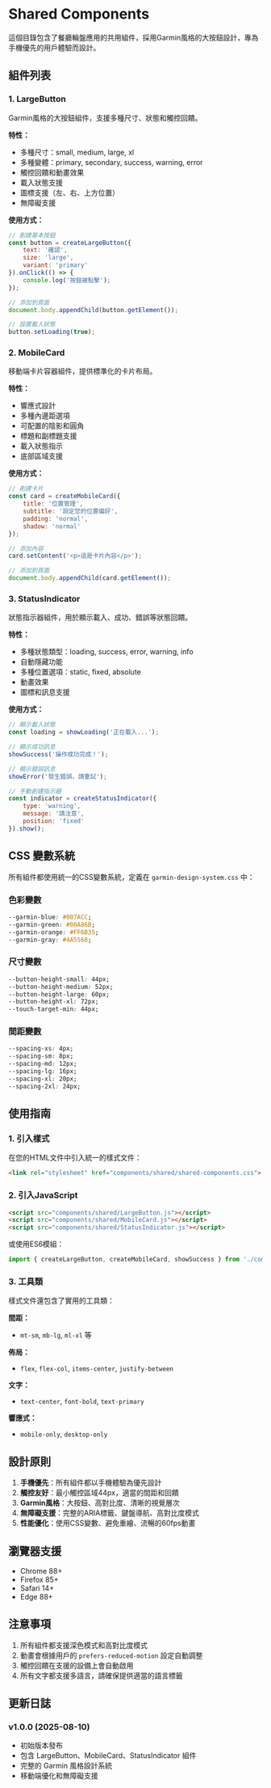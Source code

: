# Shared Components

這個目錄包含了餐廳輪盤應用的共用組件，採用Garmin風格的大按鈕設計，專為手機優先的用戶體驗而設計。

## 組件列表

### 1. LargeButton
Garmin風格的大按鈕組件，支援多種尺寸、狀態和觸控回饋。

**特性：**
- 多種尺寸：small, medium, large, xl
- 多種變體：primary, secondary, success, warning, error
- 觸控回饋和動畫效果
- 載入狀態支援
- 圖標支援（左、右、上方位置）
- 無障礙支援

**使用方式：**
```javascript
// 創建基本按鈕
const button = createLargeButton({
    text: '確認',
    size: 'large',
    variant: 'primary'
}).onClick(() => {
    console.log('按鈕被點擊');
});

// 添加到頁面
document.body.appendChild(button.getElement());

// 設置載入狀態
button.setLoading(true);
```

### 2. MobileCard
移動端卡片容器組件，提供標準化的卡片布局。

**特性：**
- 響應式設計
- 多種內邊距選項
- 可配置的陰影和圓角
- 標題和副標題支援
- 載入狀態指示
- 底部區域支援

**使用方式：**
```javascript
// 創建卡片
const card = createMobileCard({
    title: '位置管理',
    subtitle: '設定您的位置偏好',
    padding: 'normal',
    shadow: 'normal'
});

// 添加內容
card.setContent('<p>這是卡片內容</p>');

// 添加到頁面
document.body.appendChild(card.getElement());
```

### 3. StatusIndicator
狀態指示器組件，用於顯示載入、成功、錯誤等狀態回饋。

**特性：**
- 多種狀態類型：loading, success, error, warning, info
- 自動隱藏功能
- 多種位置選項：static, fixed, absolute
- 動畫效果
- 圖標和訊息支援

**使用方式：**
```javascript
// 顯示載入狀態
const loading = showLoading('正在載入...');

// 顯示成功訊息
showSuccess('操作成功完成！');

// 顯示錯誤訊息
showError('發生錯誤，請重試');

// 手動創建指示器
const indicator = createStatusIndicator({
    type: 'warning',
    message: '請注意',
    position: 'fixed'
}).show();
```

## CSS 變數系統

所有組件都使用統一的CSS變數系統，定義在 `garmin-design-system.css` 中：

### 色彩變數
```css
--garmin-blue: #007ACC;
--garmin-green: #00A86B;
--garmin-orange: #FF6B35;
--garmin-gray: #4A5568;
```

### 尺寸變數
```css
--button-height-small: 44px;
--button-height-medium: 52px;
--button-height-large: 60px;
--button-height-xl: 72px;
--touch-target-min: 44px;
```

### 間距變數
```css
--spacing-xs: 4px;
--spacing-sm: 8px;
--spacing-md: 12px;
--spacing-lg: 16px;
--spacing-xl: 20px;
--spacing-2xl: 24px;
```

## 使用指南

### 1. 引入樣式
在您的HTML文件中引入統一的樣式文件：
```html
<link rel="stylesheet" href="components/shared/shared-components.css">
```

### 2. 引入JavaScript
```html
<script src="components/shared/LargeButton.js"></script>
<script src="components/shared/MobileCard.js"></script>
<script src="components/shared/StatusIndicator.js"></script>
```

或使用ES6模組：
```javascript
import { createLargeButton, createMobileCard, showSuccess } from './components/shared/index.js';
```

### 3. 工具類
樣式文件還包含了實用的工具類：

**間距：**
- `mt-sm`, `mb-lg`, `ml-xl` 等

**佈局：**
- `flex`, `flex-col`, `items-center`, `justify-between`

**文字：**
- `text-center`, `font-bold`, `text-primary`

**響應式：**
- `mobile-only`, `desktop-only`

## 設計原則

1. **手機優先**：所有組件都以手機體驗為優先設計
2. **觸控友好**：最小觸控區域44px，適當的間距和回饋
3. **Garmin風格**：大按鈕、高對比度、清晰的視覺層次
4. **無障礙支援**：完整的ARIA標籤、鍵盤導航、高對比度模式
5. **性能優化**：使用CSS變數、避免重繪、流暢的60fps動畫

## 瀏覽器支援

- Chrome 88+
- Firefox 85+
- Safari 14+
- Edge 88+

## 注意事項

1. 所有組件都支援深色模式和高對比度模式
2. 動畫會根據用戶的 `prefers-reduced-motion` 設定自動調整
3. 觸控回饋在支援的設備上會自動啟用
4. 所有文字都支援多語言，請確保提供適當的語言標籤

## 更新日誌

### v1.0.0 (2025-08-10)
- 初始版本發布
- 包含 LargeButton、MobileCard、StatusIndicator 組件
- 完整的 Garmin 風格設計系統
- 移動端優化和無障礙支援